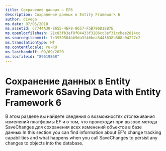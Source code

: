 ```yaml
---
title: Сохранение данных — EF6
description: Сохранение данных в Entity Framework 6
author: divega
ms.date: 07/05/2018
ms.assetid: C7744A30-8655-4EF8-8657-F5B796D1EB7E
ms.openlocfilehash: 21c83fb3ef8f04433f3206cc3ef31ccbee2814cc
ms.sourcegitcommit: 7c3939504bb9da3f46bea3443638b808c04227c2
ms.translationtype: HT
ms.contentlocale: ru-RU
ms.lasthandoff: 09/09/2020
ms.locfileid: "89619868"
---
```

# <a name="saving-data-with-entity-framework-6"></a><span data-ttu-id="9c4cf-103">Сохранение данных в Entity Framework 6</span><span class="sxs-lookup"><span data-stu-id="9c4cf-103">Saving Data with Entity Framework 6</span></span>

<span data-ttu-id="9c4cf-104">В этом разделе вы найдете сведения о возможностях отслеживания изменений платформы EF и о том, что происходит при вызове метода SaveChanges для сохранения всех изменений объектов в базе данных.</span><span class="sxs-lookup"><span data-stu-id="9c4cf-104">In this section you can find information about EF's change tracking capabilities and what happens when you call SaveChanges to persist any changes to objects into the database.</span></span>
